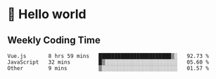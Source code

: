 # 🍻 Hello world

## Weekly Coding Time
<!--START_SECTION:waka-->

```text
Vue.js       8 hrs 59 mins   ███████████████████████▒░   92.73 %
JavaScript   32 mins         █▒░░░░░░░░░░░░░░░░░░░░░░░   05.60 %
Other        9 mins          ▒░░░░░░░░░░░░░░░░░░░░░░░░   01.57 %
```

<!--END_SECTION:waka-->

